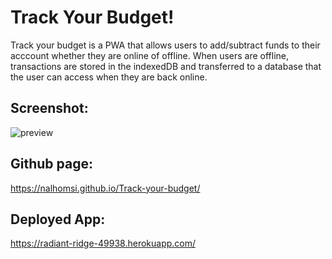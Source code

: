 # Track Your Budget!

Track your budget is a PWA that allows users to add/subtract funds to their acccount whether they are online of offline. When users are offline, transactions are stored in the indexedDB and transferred to a database that the user can access when they are back online.
## Screenshot:

![preview](https://user-images.githubusercontent.com/80538653/132772438-e0be7d7d-9188-4ac7-9da4-876a643d7a02.jpg)

## Github page:
https://nalhomsi.github.io/Track-your-budget/

## Deployed App: 

https://radiant-ridge-49938.herokuapp.com/


